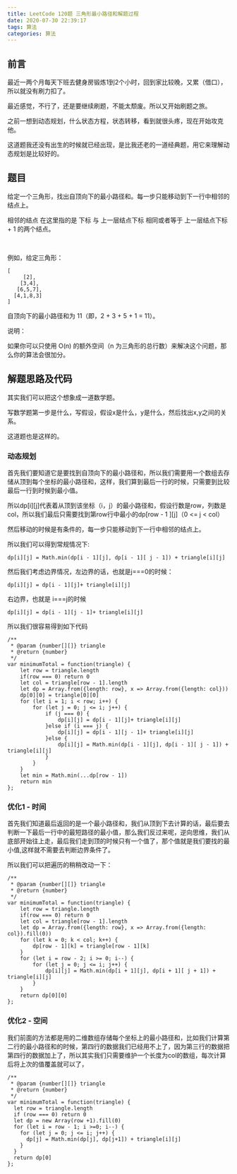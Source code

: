 ```yaml
---
title: LeetCode 120题 三角形最小路径和解题过程
date: 2020-07-30 22:39:17
tags: 算法
categories: 算法
---
```


## 前言

最近一两个月每天下班去健身房锻炼1到2个小时，回到家比较晚，又累（借口），所以就没有刷力扣了。

最近感觉，不行了，还是要继续刷题，不能太颓废。所以又开始刷题之旅。

之前一想到动态规划，什么状态方程，状态转移，看到就很头疼，现在开始攻克他。

这道题我还没有出生的时候就已经出现，是比我还老的一道经典题，用它来理解动态规划是比较好的。

## 题目

给定一个三角形，找出自顶向下的最小路径和。每一步只能移动到下一行中相邻的结点上。

相邻的结点 在这里指的是 下标 与 上一层结点下标 相同或者等于 上一层结点下标 + 1 的两个结点。

 

例如，给定三角形：

```
[
     [2],
    [3,4],
   [6,5,7],
  [4,1,8,3]	
]
```	

自顶向下的最小路径和为 11（即，2 + 3 + 5 + 1 = 11）。

说明：

如果你可以只使用 O(n) 的额外空间（n 为三角形的总行数）来解决这个问题，那么你的算法会很加分。

## 解题思路及代码


其实我们可以把这个想象成一道数学题。

写数学题第一步是什么，写假设，假设x是什么，y是什么，然后找出x,y之间的关系。

这道题也是这样的。

### 动态规划

首先我们要知道它是要找到自顶向下的最小路径和，所以我们需要用一个数组去存储从顶到每个坐标的最小路径和，这样，我们算到最后一行的时候，只需要到比较最后一行到时候到最小值。

所以dp[i][j]代表着从顶到该坐标（i，j）的最小路径和，假设行数是row，列数是col，所以我们最后只需要找到第row行中最小的dp[row - 1 ][j]（0 <= j < col）

然后移动的时候是有条件的，每一步只能移动到下一行中相邻的结点上。

所以我们可以得到常规情况下:

```
dp[i][j] = Math.min(dp[i - 1][j], dp[i - 1][ j - 1]) + triangle[i][j]
```

然后我们考虑边界情况，左边界的话，也就是j===0的时候：

```
dp[i][j] = dp[i - 1][j]+ triangle[i][j] 
```

右边界，也就是 i===j的时候

```
dp[i][j] = dp[i - 1][j - 1]+ triangle[i][j] 
```

所以我们很容易得到如下代码

```
/**
 * @param {number[][]} triangle
 * @return {number}
 */
var minimumTotal = function(triangle) {
    let row = triangle.length
    if(row === 0) return 0
    let col = triangle[row - 1].length
    let dp = Array.from({length: row}, x => Array.from({length: col}))
    dp[0][0] = triangle[0][0]
    for (let i = 1; i < row; i++) {
        for (let j = 0; j <= i; j++) {
            if (j === 0) {
                dp[i][j] = dp[i - 1][j]+ triangle[i][j] 
            }else if (i === j) {
                dp[i][j] = dp[i - 1][j - 1]+ triangle[i][j] 
            }else {
                dp[i][j] = Math.min(dp[i - 1][j], dp[i - 1][ j - 1]) + triangle[i][j]
            }
        }
    }
    let min = Math.min(...dp[row - 1])
    return min
};
```

### 优化1 - 时间

首先我们知道最后返回的是一个最小路径和，我们从顶到下去计算的话，最后要去判断一下最后一行中的最短路径的最小值，那么我们反过来呢，逆向思维，我们从底部开始往上走，最后我们走到顶的时候只有一个值了，那个值就是我们要找的最小值,这样就不需要去判断边界条件了。

所以我们可以把遍历的稍稍改动一下：

```
/**
 * @param {number[][]} triangle
 * @return {number}
 */
var minimumTotal = function(triangle) {
    let row = triangle.length
    if(row === 0) return 0
    let col = triangle[row - 1].length
    let dp = Array.from({length: row}, x => Array.from({length: col}).fill(0))
    for (let k = 0; k < col; k++) {
        dp[row - 1][k] = triangle[row - 1][k]
    }
    for (let i = row - 2; i >= 0; i--) {
        for (let j = 0; j <= i; j++) {
            dp[i][j] = Math.min(dp[i + 1][j], dp[i + 1][ j + 1]) + triangle[i][j]
        }
    }
    return dp[0][0]
};
```

### 优化2 - 空间

我们前面的方法都是用的二维数组存储每个坐标上的最小路径和，比如我们计算第二行的最小路径和的时候，第四行的数据我们已经用不上了，因为第三行的数据把第四行的数据加上了，所以其实我们只需要维护一个长度为col的数组，每次计算后将上次的值覆盖就可以了，

```
/**
 * @param {number[][]} triangle
 * @return {number}
 */
var minimumTotal = function(triangle) {
  let row = triangle.length
  if (row === 0) return 0
  let dp = new Array(row +1).fill(0)
  for (let i = row - 1; i >=0; i--) {
    for (let j = 0; j <= i; j++) {
      dp[j] = Math.min(dp[j], dp[j+1]) + triangle[i][j]
    }
  }
  return dp[0]
};
```